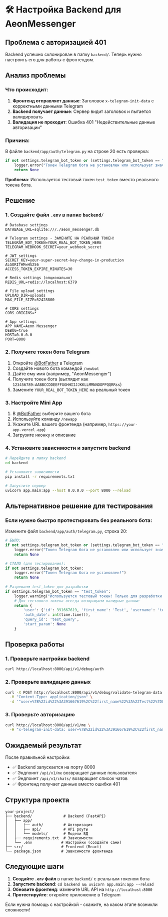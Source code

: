 # 🛠️ Настройка Backend для AeonMessenger

## Проблема с авторизацией 401
Backend успешно склонирован в папку `backend/`. Теперь нужно настроить его для работы с фронтендом.

## Анализ проблемы

### Что происходит:
1. **Фронтенд отправляет данные**: Заголовок `x-telegram-init-data` с корректными данными Telegram
2. **Backend получает данные**: Сервер видит заголовок и пытается валидировать
3. **Валидация не проходит**: Ошибка 401 "Недействительные данные авторизации"

### Причина:
В файле `backend/app/auth/telegram.py` на строке 20 есть проверка:
```python
if not settings.telegram_bot_token or (settings.telegram_bot_token == "test_token"):
    logger.error("Токен Telegram бота не установлен или использует значение по умолчанию!")
    return None
```

**Проблема**: Используется тестовый токен `test_token` вместо реального токена бота.

## Решение

### 1. Создайте файл `.env` в папке `backend/`
```env
# Database settings
DATABASE_URL=sqlite:///./aeon_messenger.db

# Telegram settings - ЗАМЕНИТЕ НА РЕАЛЬНЫЙ ТОКЕН!
TELEGRAM_BOT_TOKEN=YOUR_REAL_BOT_TOKEN_HERE
TELEGRAM_WEBHOOK_SECRET=your_webhook_secret

# JWT settings
SECRET_KEY=your-super-secret-key-change-in-production
ALGORITHM=HS256
ACCESS_TOKEN_EXPIRE_MINUTES=30

# Redis settings (опционально)
REDIS_URL=redis://localhost:6379

# File upload settings
UPLOAD_DIR=uploads
MAX_FILE_SIZE=52428800

# CORS settings
CORS_ORIGINS=*

# App settings
APP_NAME=Aeon Messenger
DEBUG=true
HOST=0.0.0.0
PORT=8000
```

### 2. Получите токен бота Telegram
1. Откройте [@BotFather](https://t.me/BotFather) в Telegram
2. Создайте нового бота командой `/newbot`
3. Дайте ему имя (например, "AeonMessenger")
4. Получите токен бота (выглядит как `123456789:AABBCCDDEEFFGGHHIIJJKKLLMMNNOOPPQQRRss`)
5. Замените `YOUR_REAL_BOT_TOKEN_HERE` на реальный токен

### 3. Настройте Mini App
1. В [@BotFather](https://t.me/BotFather) выберите вашего бота
2. Используйте команду `/newapp`
3. Укажите URL вашего фронтенда (например, `https://your-app.vercel.app`)
4. Загрузите иконку и описание

### 4. Установите зависимости и запустите backend
```bash
# Перейдите в папку backend
cd backend

# Установите зависимости
pip install -r requirements.txt

# Запустите сервер
uvicorn app.main:app --host 0.0.0.0 --port 8000 --reload
```

## Альтернативное решение для тестирования

### Если нужно быстро протестировать без реального бота:

Измените файл `backend/app/auth/telegram.py`, строка 20:
```python
# БЫЛО:
if not settings.telegram_bot_token or (settings.telegram_bot_token == "test_token"):
    logger.error("Токен Telegram бота не установлен или использует значение по умолчанию!")
    return None

# СТАЛО (для тестирования):
if not settings.telegram_bot_token:
    logger.error("Токен Telegram бота не установлен!")
    return None
    
# Разрешаем test_token для разработки
if settings.telegram_bot_token == "test_token":
    logger.warning("Используется тестовый токен! Только для разработки!")
    # Для тестового токена всегда возвращаем валидные данные
    return {
        'user': {'id': 391667619, 'first_name': 'Test', 'username': 'testuser'},
        'auth_date': int(time.time()),
        'query_id': 'test_query',
        'start_param': None
    }
```

## Проверка работы

### 1. Проверьте настройки backend
```bash
curl http://localhost:8000/api/v1/debug/auth
```

### 2. Проверьте валидацию данных
```bash
curl -X POST http://localhost:8000/api/v1/debug/validate-telegram-data \
  -H "Content-Type: application/json" \
  -d '"user=%7B%22id%22%3A391667619%2C%22first_name%22%3A%22Test%22%7D&auth_date=1234567890&hash=test"'
```

### 3. Проверьте авторизацию
```bash
curl http://localhost:8000/api/v1/me \
  -H "x-telegram-init-data: user=%7B%22id%22%3A391667619%2C%22first_name%22%3A%22Test%22%7D&auth_date=1234567890&hash=test"
```

## Ожидаемый результат

После правильной настройки:
- ✅ Backend запускается на порту 8000
- ✅ Эндпоинт `/api/v1/me` возвращает данные пользователя
- ✅ Эндпоинт `/api/v1/chats/` возвращает список чатов
- ✅ Фронтенд получает данные вместо ошибки 401

## Структура проекта

```
your-project/
├── backend/              # Backend (FastAPI)
│   ├── app/
│   │   ├── auth/         # Авторизация
│   │   ├── api/          # API роуты
│   │   └── models/       # Модели БД
│   ├── requirements.txt  # Зависимости
│   └── .env             # Настройки (создайте сами)
├── src/                 # Frontend (React)
└── package.json         # Зависимости фронтенда
```

## Следующие шаги

1. **Создайте `.env` файл** в папке `backend/` с реальным токеном бота
2. **Запустите backend**: `cd backend && uvicorn app.main:app --reload`
3. **Обновите фронтенд**: измените URL API на `http://localhost:8000`
4. **Протестируйте**: откройте приложение в Telegram

Если нужна помощь с настройкой - скажите, на каком этапе возникли сложности! 